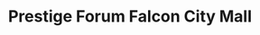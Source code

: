 ---
title: "Prestige Forum Falcon City Mall"
url: /bengaluru/prestige-forum-falcon-city-mall/
shop: mall
---